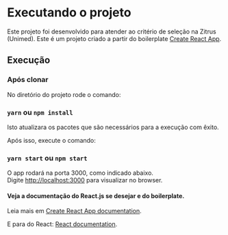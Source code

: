 # Executando o projeto
Este projeto foi desenvolvido para atender ao critério de seleção na Zitrus (Unimed).
Este é um projeto criado a partir do boilerplate [Create React App](https://github.com/facebook/create-react-app).

## Execução
### Após clonar
No diretório do projeto rode o comando:
### `yarn` ou   `npm install` 
Isto atualizara os pacotes que são necessários para a execução com êxito.

Após isso, execute o comando:
### `yarn start` ou `npm start` 

O app rodará na porta 3000, como indicado abaixo.\
Digite [http://localhost:3000](http://localhost:3000) para visualizar no browser.

#### Veja a documentação do React.js se desejar e do boilerplate.

Leia mais em  [Create React App documentation](https://facebook.github.io/create-react-app/docs/getting-started).

E para do React: [React documentation](https://reactjs.org/).
